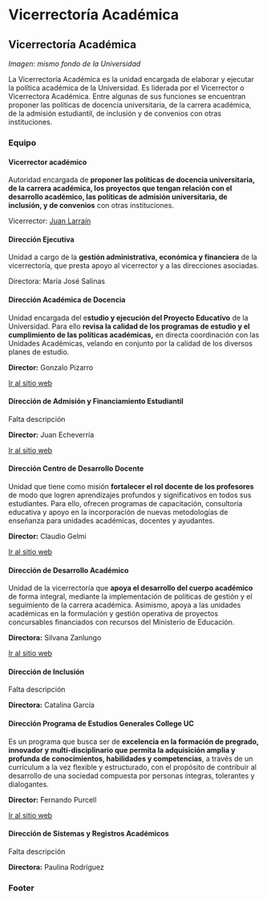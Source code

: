 # Vicerrectoría Académica

## Vicerrectoría Académica

_Imagen: mismo fondo de la Universidad_

La Vicerrectoría Académica es la unidad encargada de elaborar y ejecutar la política académica de la Universidad. Es liderada por el Vicerrector o Vicerrectora Académica. Entre algunas de sus funciones se encuentran proponer las políticas de docencia universitaria, de la carrera académica, de la admisión estudiantil, de inclusión y de convenios con otras instituciones.

### Equipo

#### Vicerrector académico

Autoridad encargada de **proponer las políticas de docencia universitaria, de la carrera académica, los proyectos que tengan relación con el desarrollo académico, las políticas de admisión universitaria, de inclusión, y de convenios** con otras instituciones.

Vicerrector: [Juan Larraín](vicerrector-academico.md)

#### Dirección Ejecutiva

Unidad a cargo de la **gestión administrativa, económica y financiera** de la vicerrectoría, que presta apoyo al vicerrector y a las direcciones asociadas.

Directora: María José Salinas

#### Dirección Académica de Docencia

Unidad encargada del e**studio y ejecución del Proyecto Educativo** de la Universidad. Para ello **revisa la calidad de los programas de estudio y el cumplimiento de las políticas académicas,** en directa coordinación con las Unidades Académicas, velando en conjunto por la calidad de los diversos planes de estudio.

**Director:** Gonzalo Pizarro

[Ir al sitio web](http://direccionacademica.uc.cl/)

#### Dirección de Admisión y Financiamiento Estudiantil

Falta descripción

**Director:** Juan Echeverría

[Ir al sitio web](http://admisionyregistros.uc.cl)

#### Dirección Centro de Desarrollo Docente

Unidad que tiene como misión **fortalecer el rol docente de los profesores** de modo que logren aprendizajes profundos y significativos en todos sus estudiantes. Para ello, ofrecen programas de capacitación, consultoría educativa y apoyo en la incorporación de nuevas metodologías de enseñanza para unidades académicas, docentes y ayudantes.

**Director:** Claudio Gelmi

[Ir al sitio web](http://desarrollodocente.uc.cl/)

#### Dirección de Desarrollo Académico

Unidad de la vicerrectoría que **apoya el desarrollo del cuerpo académico** de forma integral, mediante la implementación de políticas de gestión y el seguimiento de la carrera académica. Asimismo, apoya a las unidades académicas en la formulación y gestión operativa de proyectos concursables financiados con recursos del Ministerio de Educación.

**Directora:** Silvana Zanlungo

[Ir al sitio web](http://direcciondedesarrolloacademico.uc.cl/)

#### Dirección de Inclusión

Falta descripción

**Directora:** Catalina García



#### Dirección Programa de Estudios Generales College UC

Es un programa que busca ser de **excelencia en la formación de pregrado, innovador y multi-disciplinario que permita la adquisición amplia y profunda de conocimientos, habilidades y competencias**, a través de un currículum a la vez flexible y estructurado, con el propósito de contribuir al desarrollo de una sociedad compuesta por personas íntegras, tolerantes y dialogantes.

**Director:** Fernando Purcell

[Ir al sitio web](http://college.uc.cl/)

#### Dirección de Sistemas y Registros Académicos

Falta descripción

**Directora:** Paulina Rodríguez



### Footer



